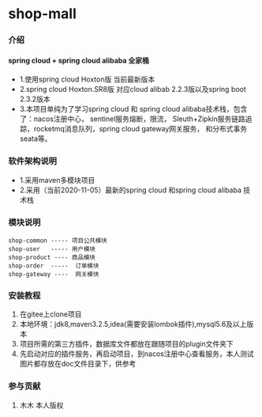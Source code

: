 # shop-mall

### 介绍
   #### spring cloud + spring cloud alibaba 全家桶
  * 1.使用spring cloud Hoxton版 当前最新版本
  * 2.spring cloud Hoxton.SR8版 对应cloud alibab 2.2.3版以及spring boot 2.3.2版本   
  * 3.本项目单纯为了学习spring cloud 和 spring cloud alibaba技术栈，包含了：nacos注册中心，
    sentinel服务熔断，限流， Sleuth+Zipkin服务链路追踪，rocketmq消息队列，spring cloud gateway网关服务，
    和分布式事务seata等。
### 软件架构说明

 * 1.采用maven多模块项目
 * 2.采用（当前2020-11-05）最新的spring cloud 和spring cloud alibaba 技术栈

### 模块说明
    shop-common ----- 项目公共模块
    shop-user   ----- 用户模块
    shop-product ---- 商品模块
    shop-order  -----  订单模块
    shop-gateway ----  网关模块
### 安装教程
1. 在gitee上clone项目
2. 本地环境：jdk8,maven3.2.5,idea(需要安装lombok插件),mysql5.6及以上版本
3. 项目所需的第三方插件，数据库文件都放在跟随项目的plugin文件夹下
4. 先启动对应的插件服务，再启动项目，到nacos注册中心查看服务，本人测试图片都存放在doc文件目录下，供参考

### 参与贡献
1.  木木 本人版权

